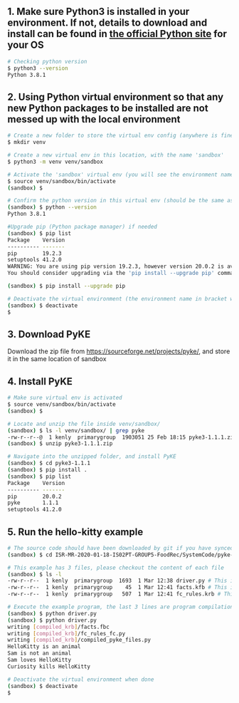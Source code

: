 ## 1. Make sure Python3 is installed in your environment. If not, details to download and install can be found in [the official Python site](https://www.python.org/downloads/) for your OS

```bash
# Checking python version
$ python3 --version
Python 3.8.1
```

## 2. Using Python virtual environment so that any new Python packages to be installed are not messed up with the local environment

```bash
# Create a new folder to store the virtual env config (anywhere is fine)
$ mkdir venv

# Create a new virtual env in this location, with the name 'sandbox'
$ python3 -m venv venv/sandbox

# Activate the 'sandbox' virtual env (you will see the environment name before the prompt after execution) <-- Make sure this step is done everytime you want to activate this virtual env
$ source venv/sandbox/bin/activate
(sandbox) $

# Confirm the python version in this virtual env (should be the same as the original local Python version)
(sandbox) $ python --version
Python 3.8.1

#Upgrade pip (Python package manager) if needed
(sandbox) $ pip list
Package    Version
---------- -------
pip        19.2.3 
setuptools 41.2.0 
WARNING: You are using pip version 19.2.3, however version 20.0.2 is available.
You should consider upgrading via the 'pip install --upgrade pip' command.)

(sandbox) $ pip install --upgrade pip

# Deactivate the virtual environment (the environment name in bracket will disappear and return to normal)
(sandbox) $ deactivate
$ 
```

## 3. Download PyKE
Download the zip file from https://sourceforge.net/projects/pyke/, and store it in the same location of sandbox

## 4. Install PyKE
```bash
# Make sure virtual env is activated
$ source venv/sandbox/bin/activate
(sandbox) $

# Locate and unzip the file inside venv/sandbox/
(sandbox) $ ls -l venv/sandbox/ | grep pyke
-rw-r--r--@  1 kenly  primarygroup  1903051 25 Feb 18:15 pyke3-1.1.1.zip
(sandbox) $ unzip pyke3-1.1.1.zip

# Navigate into the unzipped folder, and install PyKE
(sandbox) $ cd pyke3-1.1.1
(sandbox) $ pip install .
(sandbox) $ pip list
Package    Version
---------- -------
pip        20.0.2 
pyke       1.1.1  
setuptools 41.2.0 
```

## 5. Run the hello-kitty example
```bash
# The source code should have been downloaded by git if you have synced the remote and local repo
(sandbox) $ cd ISR-MR-2020-01-18-IS02PT-GROUP5-FoodRec/SystemCode/pyke-bootstrapping/hello-kitty

# This example has 3 files, please checkout the content of each file
(sandbox) $ ls -l 
-rw-r--r--  1 kenly  primarygroup  1693  1 Mar 12:38 driver.py # This is the main program
-rw-r--r--  1 kenly  primarygroup    45  1 Mar 12:41 facts.kfb # This is the 'facts' file
-rw-r--r--  1 kenly  primarygroup   507  1 Mar 12:41 fc_rules.krb # This is the 'rules' file

# Execute the example program, the last 3 lines are program compilation, the last 4 lines correspond to the output of the main function in driver.py
(sandbox) $ python driver.py
(sandbox) $ python driver.py 
writing [compiled_krb]/facts.fbc
writing [compiled_krb]/fc_rules_fc.py
writing [compiled_krb]/compiled_pyke_files.py
HelloKitty is an animal
Sam is not an animal
Sam loves HelloKitty
Curiosity kills HelloKitty

# Deactivate the virtual environment when done
(sandbox) $ deactivate
$ 
```





